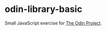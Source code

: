 # odin-library-basic

Small JavaScript exercise for [The Odin Project](https://www.theodinproject.com/lessons/node-path-javascript-library).
